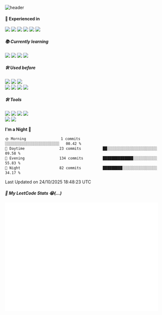 
![header](https://capsule-render.vercel.app/api?type=rect&color=auto&height=40&text=Hello%20World!%20😲&fontSize=28&fontAlign=15)


#### **💼 Experienced in**
<p>
  <img src="https://img.shields.io/badge/C-00599C?style=for-the-badge&logo=c&logoColor=white" />
  <img src="https://img.shields.io/badge/Pro*C-00599C?style=for-the-badge" />
  <img src="https://img.shields.io/badge/VBScript-0078D7?style=for-the-badge" />
  <img src="https://img.shields.io/badge/Oracle-F80000?style=for-the-badge&logo=oracle&logoColor=black"/>
  <img src="https://img.shields.io/badge/Unix-003B57?style=for-the-badge" />
  <img src="https://img.shields.io/badge/Linux-FCC624?style=for-the-badge&logo=linux&logoColor=black" />
  
</p>

##### 📚 **Currently learning**
<p>
  <img src="https://img.shields.io/badge/Spring-6DB33F?style=for-the-badge&logo=spring&logoColor=white" />
  <img src="https://img.shields.io/badge/SpringBoot-6DB33F?style=for-the-badge&logo=springboot&logoColor=white" />
  <img src="https://img.shields.io/badge/JSP-007396?style=for-the-badge&logo=java&logoColor=white" />
  <img src="https://img.shields.io/badge/AWS-232F3E?style=for-the-badge&logo=amazonaws&logoColor=white" />
</p>

##### 🛠️ **Used before**
<p>
  <img src="https://img.shields.io/badge/Java-ED8B00?style=for-the-badge&logo=openjdk&logoColor=white"/>
  <img src="https://img.shields.io/badge/JavaScript-F7DF1E?style=for-the-badge&logo=javascript&logoColor=black"/>
  <img src="https://img.shields.io/badge/MySQL-4479A1?style=for-the-badge&logo=MySQL&logoColor=FFFFFF"/>
  <br>
  <img src="https://img.shields.io/badge/HTML5-E34F26?style=for-the-badge&logo=html5&logoColor=white"/>
  <img src="https://img.shields.io/badge/CSS3-1572B6?style=for-the-badge&logo=css3&logoColor=white"/>
  <img src="https://img.shields.io/badge/Bootstrap-563D7C?style=for-the-badge&logo=bootstrap&logoColor=white"/>
  <img src="https://img.shields.io/badge/jQuery-0769AD?style=for-the-badge&logo=jquery&logoColor=white"/>
</p>

##### 🛠️ **Tools**
<p>
  <img src="https://img.shields.io/badge/Eclipse-2C2255?style=for-the-badge&logo=eclipse&logoColor=white"/>
  <img src="https://img.shields.io/badge/IntelliJ_IDEA-000000.svg?style=for-the-badge&logo=intellij-idea&logoColor=white"/>
  <img src="https://img.shields.io/badge/Visual_Studio_Code-0078D4?style=for-the-badge&logo=visual%20studio%20code&logoColor=white"/>
  <img src="https://img.shields.io/badge/VIM-%2311AB00.svg?&style=for-the-badge&logo=vim&logoColor=white"/>
 <br>
  <img src="https://img.shields.io/badge/git-F05032?style=for-the-badge&logo=git&logoColor=FFFFFF"/>
  <img src="https://img.shields.io/badge/notion-000000?style=for-the-badge&logo=notion&logoColor=FFFFFF"/>
  </p>

<!--START_SECTION:waka-->
**I'm a Night 🦉** 

```text
🌞 Morning                1 commits           ░░░░░░░░░░░░░░░░░░░░░░░░░   00.42 % 
🌆 Daytime                23 commits          ██░░░░░░░░░░░░░░░░░░░░░░░   09.58 % 
🌃 Evening                134 commits         ██████████████░░░░░░░░░░░   55.83 % 
🌙 Night                  82 commits          █████████░░░░░░░░░░░░░░░░   34.17 % 
```



 Last Updated on 24/10/2025 18:48:23 UTC
<!--END_SECTION:waka-->

##### 🧠 My LeetCode Stats 😭(...)<br>
<!--| <img src="https://leetcard.jacoblin.cool/inuse918?theme=dark&font=Roboto&ext=activity" width="230"/> | ![LeetCode Stats](https://raw.githubusercontent.com/inuse918/inuse918/main/metrics.plugin.leetcode.svg) |-->
 ![LeetCode Stats](https://raw.githubusercontent.com/inuse918/inuse918/main/metrics.plugin.leetcode.svg)

